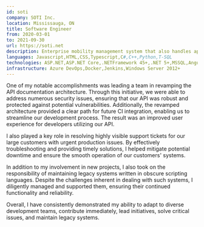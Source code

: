 ```yaml
---
id: soti
company: SOTI Inc.
location: Mississauga, ON
title: Software Engineer
from: 2020-03-01
to: 2021-09-30
url: https://soti.net
description: Enterprise mobility management system that also handles app development, security, and more.
languages: Javascript,HTML,CSS,Typescript,C#,C++,Python,T-SQL
technologies: ASP.NET,ASP.NET Core,.NETFramework 45+,.NET 5+,MSSQL,Angular,Install Shield,Windows CE
infrastructure: Azure DevOps,Docker,Jenkins,Windows Server 2012+
---
```


<p>
One of my notable accomplishments was leading a team in revamping the API documentation architecture. Through this initiative, we were able to address numerous security issues, ensuring that our API was robust and protected against potential vulnerabilities. Additionally, the revamped architecture provided a clear path for future CI integration, enabling us to streamline our development process. The result was an improved user experience for developers utilizing our API.
</p>
I also played a key role in resolving highly visible support tickets for our large customers with urgent production issues. By effectively troubleshooting and providing timely solutions, I helped mitigate potential downtime and ensure the smooth operation of our customers' systems.
</p>
<p>
In addition to my involvement in new projects, I also took on the responsibility of maintaining legacy systems written in obscure scripting languages. Despite the challenges inherent in dealing with such systems, I diligently managed and supported them, ensuring their continued functionality and reliability.
</p>
<p>
Overall, I have consistently demonstrated my ability to adapt to diverse development teams, contribute immediately, lead initiatives, solve critical issues, and maintain legacy systems.
</p>

